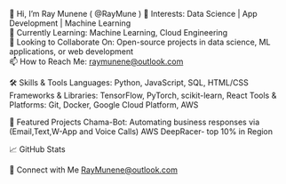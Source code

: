 👋 Hi, I’m Ray Munene ( @RayMune )
👀 Interests: Data Science | App Development | Machine Learning <br> 🌱 Currently Learning: Machine Learning, Cloud Engineering <br> 💼 Looking to Collaborate On: Open-source projects in data science, ML applications, or web development <br> 📫 How to Reach Me: raymunene@outlook.com

🛠️ Skills & Tools
Languages: Python, JavaScript, SQL, HTML/CSS
Frameworks & Libraries: TensorFlow, PyTorch, scikit-learn, React
Tools & Platforms: Git, Docker, Google Cloud Platform, AWS

🌟 Featured Projects
Chama-Bot: Automating business responses via (Email,Text,W-App and Voice Calls)
AWS DeepRacer- top 10% in Region

📈 GitHub Stats

💬 Connect with Me
RayMunene@outlook.com
